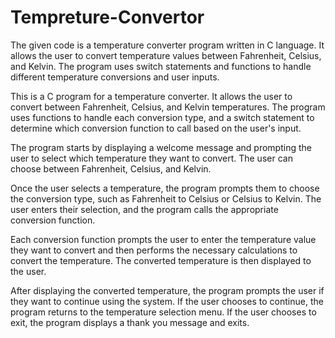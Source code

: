 # Tempreture-Convertor
The given code is a temperature converter program written in C language. It allows the user to convert temperature values between Fahrenheit, Celsius, and Kelvin. The program uses switch statements and functions to handle different temperature conversions and user inputs.

This is a C program for a temperature converter. It allows the user to convert between Fahrenheit, Celsius, and Kelvin temperatures. The program uses functions to handle each conversion type, and a switch statement to determine which conversion function to call based on the user's input.

The program starts by displaying a welcome message and prompting the user to select which temperature they want to convert. The user can choose between Fahrenheit, Celsius, and Kelvin.

Once the user selects a temperature, the program prompts them to choose the conversion type, such as Fahrenheit to Celsius or Celsius to Kelvin. The user enters their selection, and the program calls the appropriate conversion function.

Each conversion function prompts the user to enter the temperature value they want to convert and then performs the necessary calculations to convert the temperature. The converted temperature is then displayed to the user.

After displaying the converted temperature, the program prompts the user if they want to continue using the system. If the user chooses to continue, the program returns to the temperature selection menu. If the user chooses to exit, the program displays a thank you message and exits.
